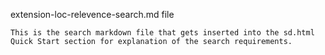 extension-loc-relevence-search.md file

    This is the search markdown file that gets inserted into the sd.html Quick Start section for explanation of the search requirements.
    